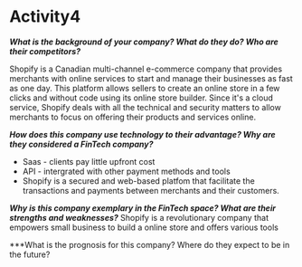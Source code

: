 # Activity4

***What is the background of your company? What do they do? Who are their competitors?***

Shopify is a Canadian multi-channel e-commerce company that provides merchants with online services to start and manage their businesses as fast as one day.
This platform allows sellers to create an online store in a few clicks and without code using its online store builder. Since it's a cloud service, Shopify deals with all the technical and security matters to allow merchants to focus on offering their products and services online.

***How does this company use technology to their advantage? Why are they considered a FinTech company?***
* Saas - clients pay little upfront cost
* API - intergrated with other payment methods and tools
* Shopify is a secured and web-based platfom that facilitate the transactions and payments between merchants and their customers.

***Why is this company exemplary in the FinTech space? What are their strengths and weaknesses?***
Shopify is a revolutionary company that empowers small business to build a online store and offers various tools 

***What is the prognosis for this company? Where do they expect to be in the future?
